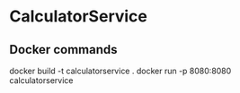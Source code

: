 # CalculatorService

## Docker commands
docker build -t calculatorservice .
docker run -p 8080:8080 calculatorservice